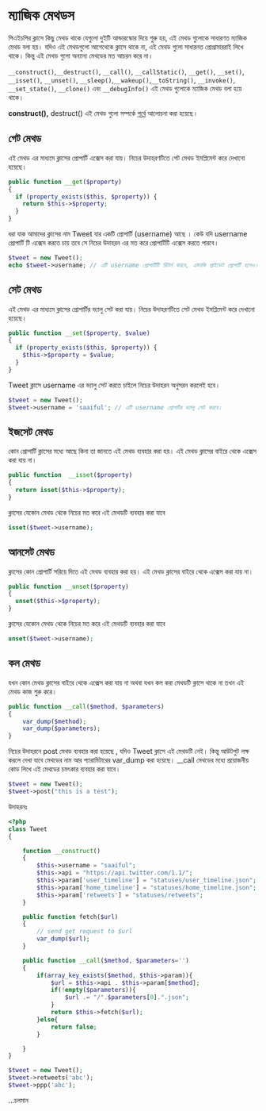 # ম্যাজিক মেথডস

পিএইচপির ক্লাসে কিছু মেথড থাকে যেগুলো দুইটি আন্ডারস্কোর দিয়ে শুরু হয়, এই মেথড গুলোকে সাধারণত ম্যাজিক মেথড বলা হয়। যদিও এই মেথডগুলো আগেথেকে ক্লাসে থাকে না, এই মেথড গুলো সাধারনত প্রোগ্রামাররাই লিখে থাকে। কিন্তু এই মেথড গুলো অন্যান্য মেথডের মত আচরন করে না।

`__construct()`,`__destruct()`, `__call()`, `__callStatic()`, `__get()`, `__set()`, `__isset()`, `__unset()`, `__sleep()`,`__wakeup()`,`__toString()`, `__invoke()`, `__set_state()`, `__clone()` এবং `__debugInfo()` এই মেথড গুলোকে ম্যাজিক মেথড বলা হয়ে থাকে।

**construct\(\),** destruct\(\) এই মেথড গুলো সম্পর্কে [পূর্বে](http://php.howtocode.com.bd/oop-constructors-and-destructors.html) আলোচনা করা হয়েছে।

## গেট মেথড

এই মেথড এর মাধ্যমে ক্লাসের প্রোপার্টি এক্সেস করা যায়। নিচের উদাহরণটিতে গেট মেথড ইমপ্লিমেন্ট করে দেখানো হয়েছে।

```php
public function __get($property)
{
  if (property_exists($this, $property)) {
    return $this->$property;
  }
}
```

ধরা যাক আমাদের ক্লাসের নাম Tweet যার একটি প্রোপার্টি \(username\) আছে । কেউ যদি username প্রোপার্টি টি এক্সেস করতে চায় তবে সে নিচের উদাহরন এর মত করে প্রোপার্টিটি এক্সেস করতে পারবে।

```php
$tweet = new Tweet();
echo $tweet->username; // এটি username প্রোপার্টিটি রিটার্ন করবে, এমনকি প্রাইভেট প্রোপার্টি হলেও।
```

## সেট মেথড

এই মেথড এর মাধ্যমে ক্লাসের প্রোপার্টির ভ্যালু সেট করা যায়। নিচের উদাহরণটিতে সেট মেথড ইমপ্লিমেন্ট করে দেখানো হয়েছে।

```php
public function __set($property, $value)
{
  if (property_exists($this, $property)) {
    $this->$property = $value;
  }
}
```

Tweet ক্লাসে username এর ভ্যালু সেট করতে চাইলে নিচের উদাহরন অনুসরন করলেই হবে।

```php
$tweet = new Tweet();
$tweet->username = 'saaiful'; // এটি username প্রোপার্টর ভ্যালু সেট করবে।
```

## ইজসেট মেথড

কোন প্রোপার্টি ক্লাসের মধ্যে আছে কিনা তা জানতে এই মেথড ব্যবহার করা হয়। এই মেথড ক্লাসের বাইরে থেকে এক্সেস করা যায় না।

```php
public function  __isset($property)
{
  return isset($this->$property);
}
```

ক্লাসের যেকোন মেথড থেকে নিচের মত করে এই মেথডটি ব্যবহার করা যাবে

```php
isset($tweet->username);
```

## আনসেট মেথড

ক্লাসের কোন প্রোপার্টি সরিয়ে দিতে এই মেথড ব্যবহার করা হয়। এই মেথড ক্লাসের বাইরে থেকে এক্সেস করা যায় না।

```php
public function __unset($property)
{
  unset($this->$property);
}
```

ক্লাসের যেকোন মেথড থেকে নিচের মত করে এই মেথডটি ব্যবহার করা যাবে

```php
unset($tweet->username);
```

## কল মেথড

যখন কোন মেথড ক্লাসের বাইরে থেকে এক্সেস করা যায় না অথবা যখন কল করা মেথডটি ক্লাসে থাকে না তখন এই মেথড কাজ শুরু করে।

```php
public function __call($method, $parameters)
{
    var_dump($method);
    var_dump($parameters);
}
```

নিচের উদাহরনে post মেথড ব্যবহার করা হয়েছে , যদিও Tweet ক্লাসে এই মেথডটি নেই। কিন্তু আউটপুট লক্ষ করলে দেখা যাবে মেথডের নাম আর প্যারামিটারের var\_dump করা হয়েছে। \_\_call মেথডের মধ্যে প্রয়োজনীয় কোড লিখে এই মেথডের চমৎকার ব্যবহার করা যাবে।

```php
$tweet = new Tweet();
$tweet->post("this is a test");
```

উদাহরনঃ

```php
<?php
class Tweet
{

    function __construct()
    {
        $this->username = "saaiful";
        $this->api = "https://api.twitter.com/1.1/";
        $this->param['user_timeline'] = "statuses/user_timeline.json";
        $this->param['home_timeline'] = "statuses/home_timeline.json";
        $this->param['retweets'] = "statuses/retweets";
    }

    public function fetch($url)
    {
        // send get request to $url
        var_dump($url);
    }

    public function __call($method, $parameters='')
    {
        if(array_key_exists($method, $this->param)){
            $url = $this->api . $this->param[$method];
            if(!empty($parameters)){
                $url .= "/".$parameters[0].".json";
            }
            return $this->fetch($url);
        }else{
            return false;
        }

    }
}

$tweet = new Tweet();
$tweet->retweets('abc');
$tweet->ppp('abc');
```

...চলমান

